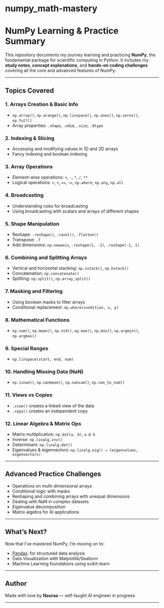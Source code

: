 # numpy_math-mastery
#  NumPy Learning & Practice Summary

This repository documents my journey learning and practicing **NumPy**, the fundamental package for scientific computing in Python. It includes my **study notes**, **concept explanations**, and **hands-on coding challenges** covering all the core and advanced features of NumPy.

---

##  Topics Covered

###  1. Arrays Creation & Basic Info
- `np.array()`, `np.arange()`, `np.linspace()`, `np.ones()`, `np.zeros()`, `np.full()`
- Array properties: `.shape`, `.ndim`, `.size`, `.dtype`

###  2. Indexing & Slicing
- Accessing and modifying values in 1D and 2D arrays
- Fancy indexing and boolean indexing

### 3. Array Operations
- Element-wise operations: `+`, `-`, `*`, `/`, `**`
- Logical operations: `>`, `<`, `==`, `!=`, `np.where`, `np.any`, `np.all`

###  4. Broadcasting
- Understanding rules for broadcasting
- Using broadcasting with scalars and arrays of different shapes

###  5. Shape Manipulation
- Reshape: `.reshape()`, `.ravel()`, `.flatten()`
- Transpose: `.T`
- Add dimensions: `np.newaxis`, `.reshape(1, -1)`, `.reshape(-1, 1)`

### 6. Combining and Splitting Arrays
- Vertical and horizontal stacking: `np.vstack()`, `np.hstack()`
- Concatenation: `np.concatenate()`
- Splitting: `np.split()`, `np.array_split()`

###  7. Masking and Filtering
- Using boolean masks to filter arrays
- Conditional replacement: `np.where(condition, x, y)`

###  8. Mathematical Functions
- `np.sum()`, `np.mean()`, `np.std()`, `np.max()`, `np.min()`, `np.argmin()`, `np.argmax()`

###  9. Special Ranges
- `np.linspace(start, end, num)`

###  10. Handling Missing Data (NaN)
- `np.isnan()`, `np.nanmean()`, `np.nansum()`, `np.nan_to_num()`

###  11. Views vs Copies
- `.view()` creates a linked view of the data
- `.copy()` creates an independent copy

### 12. Linear Algebra & Matrix Ops
- Matrix multiplication: `np.dot(a, b)`, `a @ b`
- Inverse: `np.linalg.inv()`
- Determinant: `np.linalg.det()`
- Eigenvalues & eigenvectors: `np.linalg.eig() → (eigenvalues, eigenvectors)`

---

##  Advanced Practice Challenges

- Operations on multi-dimensional arrays
- Conditional logic with masks
- Reshaping and combining arrays with unequal dimensions
- Dealing with NaN in complex datasets
- Eigenvalue decomposition
- Matrix algebra for AI applications

---

## What’s Next?

Now that I’ve mastered NumPy, I’m moving on to:
-  [Pandas](https://pandas.pydata.org/): for structured data analysis
-  Data Visualization with Matplotlib/Seaborn
-  Machine Learning foundations using scikit-learn

---

## Author

Made with love by **Nauraa**  — self-taught AI engineer in progress 

---
